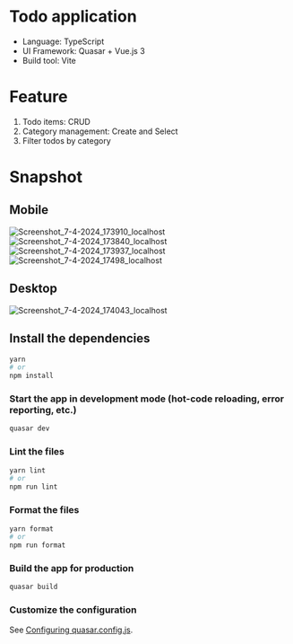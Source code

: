 # Todo application
- Language: TypeScript
- UI Framework: Quasar + Vue.js 3
- Build tool: Vite
# Feature
1. Todo items: CRUD
2. Category management: Create and Select
3. Filter todos by category
# Snapshot
## Mobile

![Screenshot_7-4-2024_173910_localhost](https://github.com/azaleawang/vue-quasar-todo/assets/46614777/6153378d-35e7-4f15-91f7-26c143cfaa3a)
![Screenshot_7-4-2024_173840_localhost](https://github.com/azaleawang/vue-quasar-todo/assets/46614777/4af6ccbe-1541-4329-98c4-f9e5b2c0ba04)
![Screenshot_7-4-2024_173937_localhost](https://github.com/azaleawang/vue-quasar-todo/assets/46614777/9c2389ae-b5e4-4ba0-ab7f-6ad32db30bc2)
![Screenshot_7-4-2024_17498_localhost](https://github.com/azaleawang/vue-quasar-todo/assets/46614777/aa580648-ec1b-4713-b4ad-7701effae689)

## Desktop
![Screenshot_7-4-2024_174043_localhost](https://github.com/azaleawang/vue-quasar-todo/assets/46614777/df5d34bc-e2b3-4248-a902-016318e7d38a)

## Install the dependencies
```bash
yarn
# or
npm install
```

### Start the app in development mode (hot-code reloading, error reporting, etc.)
```bash
quasar dev
```


### Lint the files
```bash
yarn lint
# or
npm run lint
```


### Format the files
```bash
yarn format
# or
npm run format
```



### Build the app for production
```bash
quasar build
```

### Customize the configuration
See [Configuring quasar.config.js](https://v2.quasar.dev/quasar-cli-vite/quasar-config-js).
